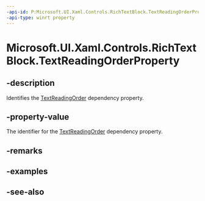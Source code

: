 ```yaml
---
-api-id: P:Microsoft.UI.Xaml.Controls.RichTextBlock.TextReadingOrderProperty
-api-type: winrt property
---
```


<!-- Property syntax
public Windows.UI.Xaml.DependencyProperty TextReadingOrderProperty { get; }
-->

# Microsoft.UI.Xaml.Controls.RichTextBlock.TextReadingOrderProperty

## -description
Identifies the [TextReadingOrder](richtextblock_textreadingorder.md) dependency property.

## -property-value
The identifier for the [TextReadingOrder](richtextblock_textreadingorder.md) dependency property.

## -remarks

## -examples

## -see-also
